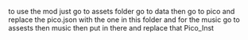 to use the mod just go to assets folder go to data then go to pico and replace the pico.json with the one in this folder and for the music go to assests then music then put in there and replace that Pico_Inst
